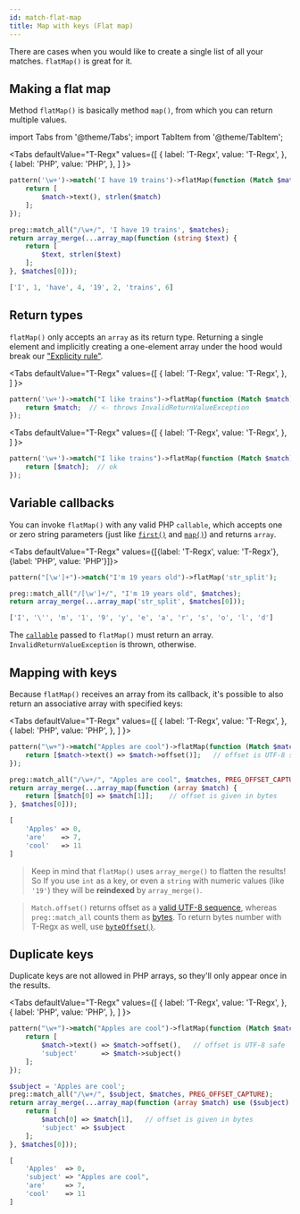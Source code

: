 ```yaml
---
id: match-flat-map
title: Map with keys (Flat map)
---
```


There are cases when you would like to create a single list of all your matches. `flatMap()` is great for it.

## Making a flat map

Method `flatMap()` is basically method `map()`, from which you can return multiple values.

import Tabs from '@theme/Tabs';
import TabItem from '@theme/TabItem';

<Tabs
defaultValue="T-Regx"
values={[
{ label: 'T-Regx', value: 'T-Regx', },
{ label: 'PHP', value: 'PHP', },
]
}>
<TabItem value="T-Regx">

```php
pattern('\w+')->match('I have 19 trains')->flatMap(function (Match $match) {
    return [
        $match->text(), strlen($match)
    ];
});
```

</TabItem>
<TabItem value="PHP">

```php
preg::match_all("/\w+/", 'I have 19 trains', $matches);
return array_merge(...array_map(function (string $text) {
    return [
        $text, strlen($text)
    ];
}, $matches[0]));
```

</TabItem>
</Tabs>

<!--T-Regx:{return-at(0)}-->
<!--Result-Value-->

```php
['I', 1, 'have', 4, '19', 2, 'trains', 6]
```

## Return types

`flatMap()` only accepts an `array` as its return type. Returning a single element and implicitly creating a one-element
array under the hood would break our ["Explicity rule"](whats-the-point.md#t-regx-to-the-rescue).

<Tabs
defaultValue="T-Regx"
values={[
{ label: 'T-Regx', value: 'T-Regx', },
]
}>
<TabItem value="T-Regx">

```php
pattern('\w+')->match("I like trains")->flatMap(function (Match $match) {
    return $match;  // <- throws InvalidReturnValueException
});
```

</TabItem>
</Tabs>

<!--T-Regx:{expect-exception(\TRegx\CleanRegex\Exception\InvalidReturnValueException)}-->

<Tabs
defaultValue="T-Regx"
values={[
{ label: 'T-Regx', value: 'T-Regx', },
]
}>
<TabItem value="T-Regx">

```php
pattern('\w+')->match("I like trains")->flatMap(function (Match $match) {
    return [$match];  // ok
});
```

</TabItem>
</Tabs>

## Variable callbacks

You can invoke `flatMap()` with any valid PHP `callable`, which accepts one or zero string parameters 
(just like [`first()`](match-first.md) and [`map()`](match-map.md)) and returns `array`.

<Tabs defaultValue="T-Regx" values={[{label: 'T-Regx', value: 'T-Regx'}, {label: 'PHP', value: 'PHP'}]}>
<TabItem value="T-Regx">

```php
pattern("[\w']+")->match("I'm 19 years old")->flatMap('str_split');
```

</TabItem>
<TabItem value="PHP">

```php
preg::match_all("/[\w']+/", "I'm 19 years old", $matches);
return array_merge(...array_map('str_split', $matches[0]));
```

</TabItem>
</Tabs>

<!--T-Regx:{return-at(0)}-->
<!--Result-Value-->

```php
['I', '\'', 'm', '1', '9', 'y', 'e', 'a', 'r', 's', 'o', 'l', 'd']
```

The [`callable`](https://www.php.net/manual/en/language.types.callable.php) passed to `flatMap()` must return an array.
`InvalidReturnValueException` is thrown, otherwise.

## Mapping with keys

Because `flatMap()` receives an array from its callback, it's possible to also return an associative array with
specified keys:

<Tabs
defaultValue="T-Regx"
values={[
{ label: 'T-Regx', value: 'T-Regx', },
{ label: 'PHP', value: 'PHP', },
]
}>
<TabItem value="T-Regx">

```php
pattern("\w+")->match("Apples are cool")->flatMap(function (Match $match) {
    return [$match->text() => $match->offset()];   // offset is UTF-8 safe
});
```

</TabItem>
<TabItem value="PHP">

```php
preg::match_all("/\w+/", "Apples are cool", $matches, PREG_OFFSET_CAPTURE);
return array_merge(...array_map(function (array $match) {
    return [$match[0] => $match[1]];    // offset is given in bytes
}, $matches[0]));
```

</TabItem>
</Tabs>

<!--T-Regx:{return-at(0)}-->
<!--Result-Value-->

```php
[
    'Apples' => 0,
    'are'    => 7,
    'cool'   => 11
]
```

<!--Result-Value:{return-semi}-->

> Keep in mind that `flatMap()` uses `array_merge()` to flatten the results! So If you use `int` as a key, or even
> a `string` with numeric values (like `'19'`) they will be **reindexed** by `array_merge()`.

> `Match.offset()` returns offset as a [valid UTF-8 sequence](match-details.md#offsets), whereas `preg::match_all`
> counts them as [bytes](match-details.md#offsets). To return bytes number with T-Regx as well,
> use [`byteOffset()`](match-details.md#offsets).

## Duplicate keys

Duplicate keys are not allowed in PHP arrays, so they'll only appear once in the results.

<Tabs
defaultValue="T-Regx"
values={[
{ label: 'T-Regx', value: 'T-Regx', },
{ label: 'PHP', value: 'PHP', },
]
}>
<TabItem value="T-Regx">

```php
pattern("\w+")->match("Apples are cool")->flatMap(function (Match $match) {
    return [
        $match->text() => $match->offset(),   // offset is UTF-8 safe
        'subject'      => $match->subject()
    ];
});
```

</TabItem>
<TabItem value="PHP">

```php
$subject = 'Apples are cool';
preg::match_all("/\w+/", $subject, $matches, PREG_OFFSET_CAPTURE);
return array_merge(...array_map(function (array $match) use ($subject) {
    return [
        $match[0] => $match[1],   // offset is given in bytes
        'subject' => $subject
    ];
}, $matches[0]));
```

</TabItem>
</Tabs>

<!--T-Regx:{return-at(0)}-->
<!--Result-Value-->

```php
[
    'Apples'  => 0,
    'subject' => "Apples are cool",
    'are'     => 7,
    'cool'    => 11
]
```

<!--Result-Value:{return-semi}-->
